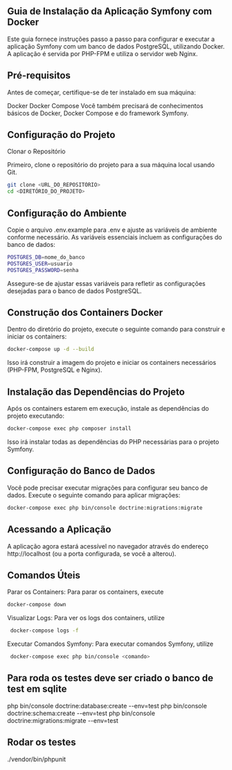 ## Guia de Instalação da Aplicação Symfony com Docker
Este guia fornece instruções passo a passo para configurar e executar a aplicação Symfony com um banco de dados PostgreSQL, utilizando Docker. A aplicação é servida por PHP-FPM e utiliza o servidor web Nginx.

## Pré-requisitos
Antes de começar, certifique-se de ter instalado em sua máquina:

Docker
Docker Compose
Você também precisará de conhecimentos básicos de Docker, Docker Compose e do framework Symfony.

## Configuração do Projeto
Clonar o Repositório

Primeiro, clone o repositório do projeto para a sua máquina local usando Git.

```bash
git clone <URL_DO_REPOSITÓRIO>
cd <DIRETÓRIO_DO_PROJETO>
```

## Configuração do Ambiente

Copie o arquivo .env.example para .env e ajuste as variáveis de ambiente conforme necessário. As variáveis essenciais incluem as configurações do banco de dados:

```bash
POSTGRES_DB=nome_do_banco
POSTGRES_USER=usuario
POSTGRES_PASSWORD=senha
```
Assegure-se de ajustar essas variáveis para refletir as configurações desejadas para o banco de dados PostgreSQL.

## Construção dos Containers Docker

Dentro do diretório do projeto, execute o seguinte comando para construir e iniciar os containers:

```bash
docker-compose up -d --build
```

Isso irá construir a imagem do projeto e iniciar os containers necessários (PHP-FPM, PostgreSQL e Nginx).

## Instalação das Dependências do Projeto

Após os containers estarem em execução, instale as dependências do projeto executando:

``` bash
docker-compose exec php composer install
```

Isso irá instalar todas as dependências do PHP necessárias para o projeto Symfony.

## Configuração do Banco de Dados

Você pode precisar executar migrações para configurar seu banco de dados. Execute o seguinte comando para aplicar migrações:

```bash
docker-compose exec php bin/console doctrine:migrations:migrate
```

## Acessando a Aplicação

A aplicação agora estará acessível no navegador através do endereço http://localhost (ou a porta configurada, se você a alterou).

## Comandos Úteis

Parar os Containers: Para parar os containers, 
execute 
```bash
docker-compose down
```

Visualizar Logs: Para ver os logs dos containers, 
utilize
```bash
 docker-compose logs -f
```

Executar Comandos Symfony: Para executar comandos Symfony, 
utilize 

```bash
 docker-compose exec php bin/console <comando>
```



## Para roda os testes deve ser criado o banco de test em sqlite

php bin/console doctrine:database:create --env=test
php bin/console doctrine:schema:create --env=test
php bin/console doctrine:migrations:migrate --env=test


## Rodar os testes

./vendor/bin/phpunit



